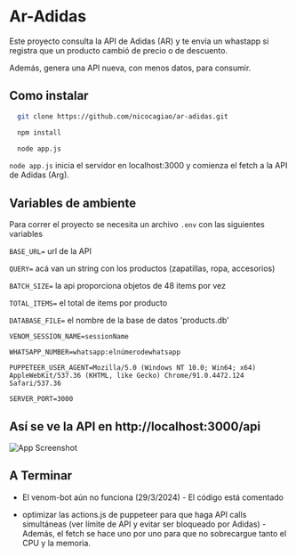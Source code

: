 
# Ar-Adidas

Este proyecto consulta la API de Adidas (AR) y te envía un whastapp si registra que un producto cambió de precio o de descuento.

Además, genera una API nueva, con menos datos, para consumir.




## Como instalar


```bash
  git clone https://github.com/nicocagiao/ar-adidas.git
```

```bash
  npm install
```

```bash
  node app.js
```

`node app.js` inicia el servidor en localhost:3000 y comienza el fetch a la API de Adidas (Arg).

## Variables de ambiente

Para correr el proyecto se necesita un archivo `.env` con las siguientes variables

`BASE_URL=` url de la API

`QUERY=` acá van un string con los productos (zapatillas, ropa, accesorios)

`BATCH_SIZE=` la api proporciona objetos de 48 items por vez

`TOTAL_ITEMS=` el total de items por producto

`DATABASE_FILE=` el nombre de la base de datos 'products.db'

`VENOM_SESSION_NAME=sessionName`

`WHATSAPP_NUMBER=whatsapp:elnúmerodewhatsapp`

`PUPPETEER_USER_AGENT=Mozilla/5.0 (Windows NT 10.0; Win64; x64) AppleWebKit/537.36 (KHTML, like Gecko) Chrome/91.0.4472.124 Safari/537.36`

`SERVER_PORT=3000`


## Así se ve la API en http://localhost:3000/api 

![App Screenshot](https://github.com/nicocagiao/ar-adidas/blob/main/apiscreenshot.png)


## A Terminar

- El venom-bot aún no funciona (29/3/2024) - El código está comentado

- optimizar las actions.js de puppeteer para que haga API calls simultáneas (ver límite de API y evitar ser bloqueado por Adidas) - Además, el fetch se hace uno por uno para que no sobrecargue tanto el CPU y la memoria.


